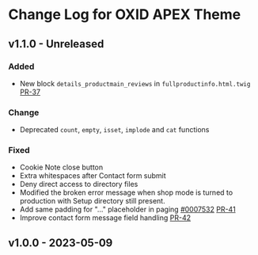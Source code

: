 # Change Log for OXID APEX Theme

## v1.1.0 - Unreleased

### Added
- New block `details_productmain_reviews` in `fullproductinfo.html.twig` [PR-37](https://github.com/OXID-eSales/apex-theme/pull/37)

### Change
- Deprecated `count`, `empty`, `isset`, `implode` and `cat` functions

### Fixed
- Cookie Note close button
- Extra whitespaces after Contact form submit
- Deny direct access to directory files
- Modified the broken error message when shop mode is turned to production with Setup directory still present.
- Add same padding for "..." placeholder in paging [#0007532](https://bugs.oxid-esales.com/view.php?id=7532) [PR-41](https://github.com/OXID-eSales/apex-theme/pull/41)
- Improve contact form message field handling [PR-42](https://github.com/OXID-eSales/apex-theme/pull/42)

## v1.0.0 - 2023-05-09
